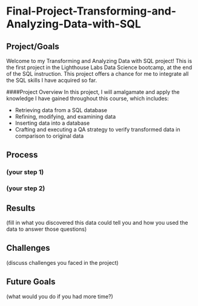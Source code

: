 # Final-Project-Transforming-and-Analyzing-Data-with-SQL

## Project/Goals
 Welcome to my Transforming and Analyzing Data with SQL project! This is the first project in the Lighthouse Labs Data Science bootcamp, at the end of the SQL instruction.
 This project offers a chance for me to integrate all the SQL skills I have acquired so far.

####Project Overview
In this project, I will amalgamate and apply the knowledge I have gained throughout this course, which includes:

- Retrieving data from a SQL database
- Refining, modifying, and examining data
- Inserting data into a database
- Crafting and executing a QA strategy to verify transformed data in comparison to original data

## Process
### (your step 1)
### (your step 2)

## Results
(fill in what you discovered this data could tell you and how you used the data to answer those questions)

## Challenges 
(discuss challenges you faced in the project)

## Future Goals
(what would you do if you had more time?)
